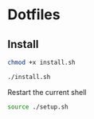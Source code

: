 # Dotfiles

## Install

```bash
chmod +x install.sh

./install.sh
```

Restart the current shell

```bash
source ./setup.sh
```


